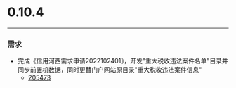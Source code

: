 # 0.10.4

---

### 需求

* 完成《信用河西需求申请2022102401》，开发"重大税收违法案件名单"目录并同步前置机数据，同时更替门户网站原目录"重大税收违法案件信息"
    * [205473](http://redmine.qixinyun.com/issues/205473)
